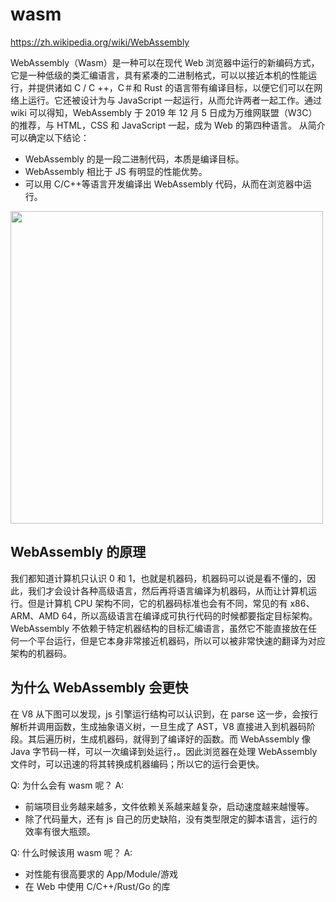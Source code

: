 # wasm

https://zh.wikipedia.org/wiki/WebAssembly

WebAssembly（Wasm）是一种可以在现代 Web 浏览器中运行的新编码方式，它是一种低级的类汇编语言，具有紧凑的二进制格式，可以以接近本机的性能运行，并提供诸如 C / C ++，C＃和 Rust 的语言带有编译目标，以便它们可以在网络上运行。它还被设计为与 JavaScript 一起运行，从而允许两者一起工作。通过 wiki 可以得知，WebAssembly 于 2019 年 12 月 5 日成为万维网联盟（W3C）的推荐，与 HTML，CSS 和 JavaScript 一起，成为 Web 的第四种语言。
从简介可以确定以下结论：

- WebAssembly 的是一段二进制代码，本质是编译目标。
- WebAssembly 相比于 JS 有明显的性能优势。
- 可以用 C/C++等语言开发编译出 WebAssembly 代码，从而在浏览器中运行。

<img src="https://cdn.jsdelivr.net/gh/z1the3/myCDNassets/assets/monorepo-project/projects/z1the3-doc/source/1280X1280 (1).png" width="500"/>

## WebAssembly 的原理

我们都知道计算机只认识 0 和 1，也就是机器码，机器码可以说是看不懂的，因此，我们才会设计各种高级语言，然后再将语言编译为机器码，从而让计算机运行。但是计算机 CPU 架构不同，它的机器码标准也会有不同，常见的有 x86、ARM、AMD 64，所以高级语言在编译成可执行代码的时候都要指定目标架构。WebAssembly 不依赖于特定机器结构的目标汇编语言，虽然它不能直接放在任何一个平台运行，但是它本身非常接近机器码，所以可以被非常快速的翻译为对应架构的机器码。

## 为什么 WebAssembly 会更快

在 V8 从下图可以发现，js 引擎运行结构可以认识到，在 parse 这一步，会按行解析并调用函数，生成抽象语义树，一旦生成了 AST，V8 直接进入到机器码阶段。其后遍历树，生成机器码，就得到了编译好的函数。而 WebAssembly 像 Java 字节码一样，可以一次编译到处运行，。因此浏览器在处理 WebAssembly 文件时，可以迅速的将其转换成机器编码；所以它的运行会更快。

Q: 为什么会有 wasm 呢？
A:

- 前端项目业务越来越多，文件依赖关系越来越复杂，启动速度越来越慢等。
- 除了代码量大，还有 js 自己的历史缺陷，没有类型限定的脚本语言，运行的效率有很大瓶颈。

Q: 什么时候该用 wasm 呢？
A:

- 对性能有很高要求的 App/Module/游戏
- 在 Web 中使用 C/C++/Rust/Go 的库
